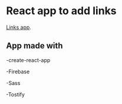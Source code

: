 # React app to add links

[Links app](https://fitto-a.github.io/links-app-react/).

## App made with

-create-react-app

-Firebase

-Sass

-Tostify

